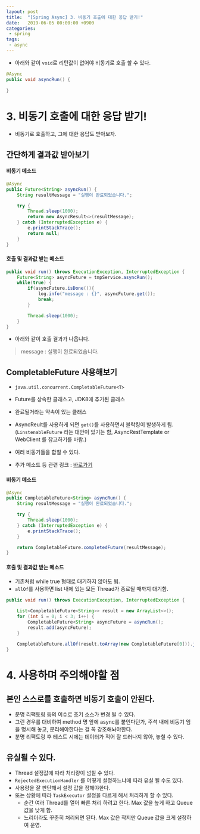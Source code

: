 ```yaml
---
layout: post
title:  "[Spring Async] 3. 비동기 호출에 대한 응답 받기!"
date:   2019-06-05 00:00:00 +0900
categories:
 - spring
tags: 
 - async
---
```


- 아래와 같이 `void`로 리턴값이 없어야 비동기로 호출 할 수 있다.

```java
@Async
public void asyncRun() {
	
}
```

# 3. 비동기 호출에 대한 응답 받기!
- 비동기로 호출하고, 그에 대한 응답도 받아보자.

## 간단하게 결과값 받아보기

#### 비동기 메소드
```java
@Async
public Future<String> asyncRun() {
	String resultMessage = "실행이 완료되었습니다.";

	try {
		Thread.sleep(1000);
		return new AsyncResult<>(resultMessage);
	} catch (InterruptedException e) {
		e.printStackTrace();
		return null;
	}
}
```

#### 호출 및 결과값 받는 메소드
```java
public void run() throws ExecutionException, InterruptedException {
	Future<String> asyncFuture = tmpService.asyncRun();
	while(true) {
		if(asyncFuture.isDone()){
			log.info("message : {}", asyncFuture.get());
			break;
		}

		Thread.sleep(1000);
	}
}
```
- 아래와 같이 호출 결과가 나옵니다.

> message : 실행이 완료되었습니다.

## CompletableFuture 사용해보기
- `java.util.concurrent.CompletableFuture<T>`
- Future를 상속한 클래스고, JDK8에 추가된 클래스
- 완료될거라는 약속이 있는 클래스

- AsyncReult를 사용하게 되면 `get()`를 사용하면서 블락킹이 발생하게 됨. (`LinstenableFuture`  라는 대안이 있기는 함, AsyncRestTemplate or WebClient 를 참고하기를 바람.)

- 여러 비동기들을 합칠 수 있다.
- 추가 메소드 등 관련 링크 : [바로가기](https://docs.oracle.com/javase/8/docs/api/java/util/concurrent/CompletableFuture.html)

#### 비동기 메소드
```java
@Async
public CompletableFuture<String> asyncRun() {
	String resultMessage = "실행이 완료되었습니다.";

	try {
		Thread.sleep(1000);
	} catch (InterruptedException e) {
		e.printStackTrace();
	}

	return CompletableFuture.completedFuture(resultMessage);
}
```

#### 호출 및 결과값 받는 메소드
- 기존처럼 while true 형태로 대기하지 않아도 됨.
- `allOf`를 사용하면 list 내에 있는 모든 Thread가 종료될 때까지 대기함.

```java
public void run() throws ExecutionException, InterruptedException {

	List<CompletableFuture<String>> result = new ArrayList<>();
	for (int i = 0; i < 3; i++) {
		CompletableFuture<String> asyncFuture = asyncRun();
		result.add(asyncFuture);
	}

	CompletableFuture.allOf(result.toArray(new CompletableFuture[0])).join();
}
```

# 4. 사용하며 주의해야할 점

## 본인 스스로를 호출하면 비동기 호출이 안된다.
- 분명 리팩토링 등의 이슈로 초기 소스가 변경 될 수 있다.
- 그런 경우를 대비하여 method 명 앞에 async를 붙인다던가, 주석 내에 비동기 임을 명시해 놓고, 분리해야한다는 걸 꼭 강조해놔야한다. 
- 분명 리팩토링 후 테스트 시에는 데이터가 적어 잘 드러나지 않아, 놓칠 수 있다.

## 유실될 수 있다.
- Thread 설정값에 따라 처리량이 넘칠 수 있다.
- `RejectedExecutionHandler` 를 어떻게 설정하느냐에 따라 유실 될 수도 있다.
- 사용량을 잘 판단해서 설정 값을 정해야한다.
- 또는 상황에 따라 `TaskExecutor` 설정을 다르게 해서 처리하게 할 수 있다.
    - 순간 여러 Thread를 열어 빠른 처리 하려고 한다. Max 값을 높게 하고 Queue값을 낮게 함.
    - 느리더라도 꾸준히 처리되면 된다. Max 값은 작지만 Queue 값을 크게 설정하여 운영.
